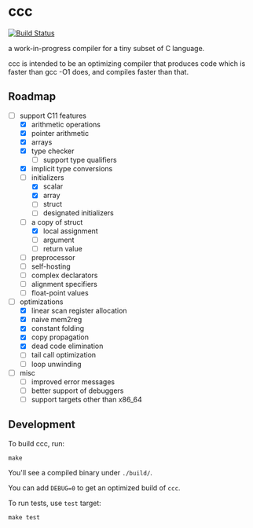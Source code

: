 # ccc

[![Build Status](https://travis-ci.com/coord-e/ccc.svg?branch=develop)](https://travis-ci.com/coord-e/ccc)

a work-in-progress compiler for a tiny subset of C language.

ccc is intended to be an optimizing compiler that produces code which is faster than gcc -O1 does, and compiles faster than that.

## Roadmap

- [ ] support C11 features
  - [x] arithmetic operations
  - [x] pointer arithmetic
  - [x] arrays
  - [x] type checker
    - [ ] support type qualifiers
  - [x] implicit type conversions
  - [ ] initializers
    - [x] scalar
    - [x] array
    - [ ] struct
    - [ ] designated initializers
  - [ ] a copy of struct
    - [x] local assignment
    - [ ] argument
    - [ ] return value
  - [ ] preprocessor
  - [ ] self-hosting
  - [ ] complex declarators
  - [ ] alignment specifiers
  - [ ] float-point values
- [ ] optimizations
  - [x] linear scan register allocation
  - [x] naive mem2reg
  - [x] constant folding
  - [x] copy propagation
  - [x] dead code elimination
  - [ ] tail call optimization
  - [ ] loop unwinding
- [ ] misc
  - [ ] improved error messages
  - [ ] better support of debuggers
  - [ ] support targets other than x86_64

## Development

To build ccc, run:

```shell
make
```

You'll see a compiled binary under `./build/`.

You can add `DEBUG=0` to get an optimized build of `ccc`.

To run tests, use `test` target:

```shell
make test
```
